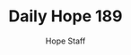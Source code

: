 ---
image: /assets/img/daily-hope-default-artwork.png
title: Daily Hope 189
number: 189
categories:
  - Daily Hope
author: Hope Staff
notes: Daily Hope 189
embed: >-
  <iframe src="https://open.spotify.com/embed/episode/5WYrJX62Nmghysk6nkHtMH?utm_source=generator" width="400px" height="102px" frameborder=“0" scrolling=“no”></iframe>
---